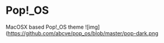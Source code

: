 # Pop!_OS 
MacOSX based Pop!_OS theme
![img](https://github.com/abcve/pop_os/blob/master/pop-dark.png
